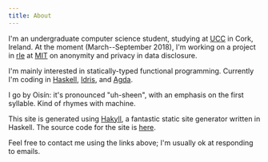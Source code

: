 ```yaml
---
title: About
---
```

I'm an undergraduate computer science student, studying at
[UCC](https://www.ucc.ie) in Cork, Ireland. At the moment (March--September
2018), I'm working on a project in [rle](http://www.rle.mit.edu) at
[MIT](http://web.mit.edu) on anonymity and privacy in data disclosure.

I'm mainly interested in statically-typed functional programming. Currently I'm
coding in [Haskell](http://haskell.org), [Idris](http://idris-lang.org), and
[Agda](http://agda.readthedocs.io).

I go by Oisín: it's pronounced "uh-sheen", with an emphasis on the first
syllable. Kind of rhymes with machine.

This site is generated using [Hakyll](https://jaspervdj.be/hakyll/), a fantastic
static site generator written in Haskell. The source code for the site is
[here](https://github.com/oisdk/site).

Feel free to contact me using the links above; I'm usually ok at responding to
emails.
